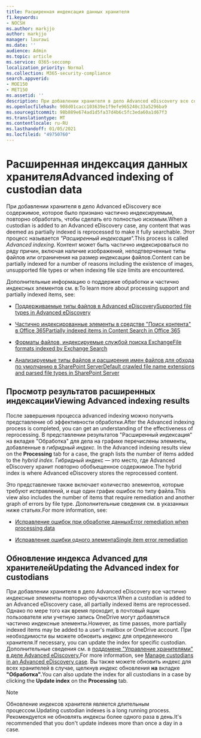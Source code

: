 ```yaml
---
title: Расширенная индексация данных хранителя
f1.keywords:
- NOCSH
ms.author: markjjo
author: markjjo
manager: laurawi
ms.date: ''
audience: Admin
ms.topic: article
ms.service: O365-seccomp
localization_priority: Normal
ms.collection: M365-security-compliance
search.appverid:
- MOE150
- MET150
ms.assetid: ''
description: При добавлении хранителя в дело Advanced eDiscovery все содержимое, которое было признано частично индексируемым, повторно обработать, чтобы сделать его полностью искомым.
ms.openlocfilehash: 908d01cacc103639e1f9efe965240c33a5296ba9
ms.sourcegitcommit: 98b889e674ad1d5fa37d4b6c5fc3eda60a1d67f3
ms.translationtype: MT
ms.contentlocale: ru-RU
ms.lasthandoff: 01/05/2021
ms.locfileid: "49750760"
---
```

# <a name="advanced-indexing-of-custodian-data"></a><span data-ttu-id="58237-103">Расширенная индексация данных хранителя</span><span class="sxs-lookup"><span data-stu-id="58237-103">Advanced indexing of custodian data</span></span>

<span data-ttu-id="58237-104">При добавлении хранителя в дело Advanced eDiscovery все содержимое, которое было признано частично индексируемым, повторно обработать, чтобы сделать его полностью искомым.</span><span class="sxs-lookup"><span data-stu-id="58237-104">When a custodian is added to an Advanced eDiscovery case, any content that was deemed as partially indexed is reprocessed to make it fully searchable.</span></span>  <span data-ttu-id="58237-105">Этот процесс называется *"Расширенный индексация".*</span><span class="sxs-lookup"><span data-stu-id="58237-105">This process is called *Advanced indexing*.</span></span> <span data-ttu-id="58237-106">Контент может быть частично индексироваться по ряду причин, включая наличие изображений, неподтверченные типы файлов или ограничения на размер индексации файлов.</span><span class="sxs-lookup"><span data-stu-id="58237-106">Content can be partially indexed for a number of reasons including the existence of images, unsupported file types or when indexing file size limits are encountered.</span></span>

<span data-ttu-id="58237-107">Дополнительные информацию о поддержке обработки и частично индексных элементов см. в:</span><span class="sxs-lookup"><span data-stu-id="58237-107">To learn more about processing support and partially indexed items, see:</span></span>

- [<span data-ttu-id="58237-108">Поддерживаемые типы файлов в Advanced eDiscovery</span><span class="sxs-lookup"><span data-stu-id="58237-108">Supported file types in Advanced eDiscovery</span></span>](supported-filetypes-ediscovery20.md)

- [<span data-ttu-id="58237-109">Частично индексированные элементы в средстве "Поиск контента" в Office 365</span><span class="sxs-lookup"><span data-stu-id="58237-109">Partially indexed items in Content Search in Office 365</span></span>](partially-indexed-items-in-content-search.md)

- [<span data-ttu-id="58237-110">Форматы файлов, индексируемые службой поиска Exchange</span><span class="sxs-lookup"><span data-stu-id="58237-110">File formats indexed by Exchange Search</span></span>](https://docs.microsoft.com/exchange/file-formats-indexed-by-exchange-search-exchange-2013-help)

- [<span data-ttu-id="58237-111">Анализируемые типы файлов и расширения имен файлов для обхода по умолчанию в SharePoint Server</span><span class="sxs-lookup"><span data-stu-id="58237-111">Default crawled file name extensions and parsed file types in SharePoint Server</span></span>](https://docs.microsoft.com/SharePoint/technical-reference/default-crawled-file-name-extensions-and-parsed-file-types)

## <a name="viewing-advanced-indexing-results"></a><span data-ttu-id="58237-112">Просмотр результатов расширенных индексации</span><span class="sxs-lookup"><span data-stu-id="58237-112">Viewing Advanced indexing results</span></span>

<span data-ttu-id="58237-113">После завершения процесса advanced indexing можно получить представление об эффективности обработки.</span><span class="sxs-lookup"><span data-stu-id="58237-113">After the Advanced indexing process is completed, you can get an understanding of the effectiveness of reprocessing.</span></span>  <span data-ttu-id="58237-114">В представлении результатов "Расширенный индексация" на вкладке "Обработка" для дела на графике перечислены элементы, добавленные в *гибридный индекс.* </span><span class="sxs-lookup"><span data-stu-id="58237-114">In the Advanced indexing results view on the **Processing** tab for a case, the graph lists the number of items added to the *hybrid index*.</span></span>  <span data-ttu-id="58237-115">Гибридный индекс — это место, где Advanced eDiscovery хранит повторно обобъещенное содержимое.</span><span class="sxs-lookup"><span data-stu-id="58237-115">The hybrid index is where Advanced eDiscovery stores the reprocessed content.</span></span>

<span data-ttu-id="58237-116">Это представление также включает количество элементов, которые требуют исправлений, и еще один график ошибок по типу файла.</span><span class="sxs-lookup"><span data-stu-id="58237-116">This view  also includes the number of items that require remediation and another graph of errors by file type.</span></span> <span data-ttu-id="58237-117">Дополнительные сведения см. в указанных ниже статьях.</span><span class="sxs-lookup"><span data-stu-id="58237-117">For more information, see:</span></span>

- [<span data-ttu-id="58237-118">Исправление ошибок при обработке данных</span><span class="sxs-lookup"><span data-stu-id="58237-118">Error remediation when processing data</span></span>](error-remediation-when-processing-data-in-advanced-ediscovery.md)

- [<span data-ttu-id="58237-119">Исправление ошибки одного элемента</span><span class="sxs-lookup"><span data-stu-id="58237-119">Single item error remediation</span></span>](single-item-error-remediation.md)

## <a name="updating-the-advanced-index-for-custodians"></a><span data-ttu-id="58237-120">Обновление индекса Advanced для хранителей</span><span class="sxs-lookup"><span data-stu-id="58237-120">Updating the Advanced index for custodians</span></span>

<span data-ttu-id="58237-121">При добавлении хранителя в дело Advanced eDiscovery все частично индексные элементы повторно обучаются.</span><span class="sxs-lookup"><span data-stu-id="58237-121">When a custodian is added to an Advanced eDiscovery case, all partially indexed items are reprocessed.</span></span> <span data-ttu-id="58237-122">Однако по мере того как время проходит, в почтовый ящик пользователя или учетную запись OneDrive могут добавляться частично индексные элементы.</span><span class="sxs-lookup"><span data-stu-id="58237-122">However, as time passes, more partially indexed items may be added to a user's mailbox or OneDrive account.</span></span>  <span data-ttu-id="58237-123">При необходимости вы можете обновить индекс для определенного хранителя.</span><span class="sxs-lookup"><span data-stu-id="58237-123">If necessary, you can update the index for specific custodian.</span></span> <span data-ttu-id="58237-124">Дополнительные сведения см. в [поддомене "Управление хранителями" в деле Advanced eDiscovery.](manage-new-custodians.md#re-index-custodian-data)</span><span class="sxs-lookup"><span data-stu-id="58237-124">For more information, see [Manage custodians in an Advanced eDiscovery case](manage-new-custodians.md#re-index-custodian-data).</span></span> <span data-ttu-id="58237-125">Вы также можете обновить индекс для всех хранителей в случае, щелкнув индекс обновления **на** вкладке **"Обработка".**</span><span class="sxs-lookup"><span data-stu-id="58237-125">You can also update the index for all custodians in a case by clicking the **Update index** on the **Processing** tab.</span></span>

> [!NOTE]
> <span data-ttu-id="58237-126">Обновление индексов хранителя является длительным процессом.</span><span class="sxs-lookup"><span data-stu-id="58237-126">Updating custodian indexes is a long running process.</span></span> <span data-ttu-id="58237-127">Рекомендуется не обновлять индексы более одного раза в день.</span><span class="sxs-lookup"><span data-stu-id="58237-127">It's recommended that you don't update indexes more than once a day in a case.</span></span>

